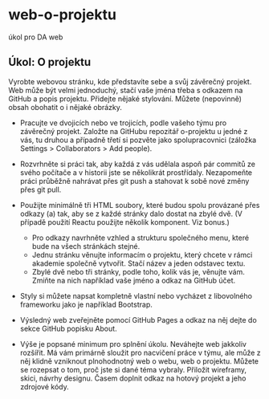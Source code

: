 # web-o-projektu
úkol pro DA web

## Úkol: O projektu
Vyrobte webovou stránku, kde představíte sebe a svůj závěrečný projekt. Web může být velmi jednoduchý, stačí vaše jména třeba s odkazem na GitHub a popis projektu. Přidejte nějaké stylování. Můžete (nepovinně) obsah obohatit o i nějaké obrázky.

- Pracujte ve dvojicích nebo ve trojicích, podle vašeho týmu pro závěrečný projekt. Založte na GitHubu repozitář o-projektu u jedné z vás, tu druhou a případně třetí si pozvěte jako spolupracovnici (záložka Settings > Collaborators > Add people).

- Rozvrhněte si práci tak, aby každá z vás udělala aspoň pár commitů ze svého počítače a v historii jste se několikrát prostřídaly. Nezapomeňte práci průběžně nahrávat přes git push a stahovat k sobě nové změny přes git pull.

- Použijte minimálně tři HTML soubory, které budou spolu provázané přes odkazy (a) tak, aby se z každé stránky dalo dostat na zbylé dvě. (V případě použití Reactu použijte několik komponent. Viz bonus.) 

    - Pro odkazy navrhněte vzhled a strukturu společného menu, které bude na všech stránkách stejné.
    - Jednu stránku věnujte informacím o projektu, který chcete v rámci akademie společně vytvořit. Stačí název a jeden odstavec textu.
    - Zbylé dvě nebo tři stránky, podle toho, kolik vás je, věnujte vám. Zmiňte na nich například vaše jméno a odkaz na GitHub účet.

- Styly si můžete napsat kompletně vlastní nebo vycházet z libovolného frameworku jako je například Bootstrap.

- Výsledný web zveřejněte pomocí GitHub Pages a odkaz na něj dejte do sekce GitHub popisku About.

- Výše je popsané minimum pro splnění úkolu. Neváhejte web jakkoliv rozšířit. Má vám primárně sloužit pro nacvičení práce v týmu, ale může z něj klidně vzniknout plnohodnotný web o webu, web o projektu. Můžete se rozepsat o tom, proč jste si dané téma vybraly. Přiložit wireframy, skici, návrhy designu. Časem doplnit odkaz na hotový projekt a jeho zdrojové kódy.

